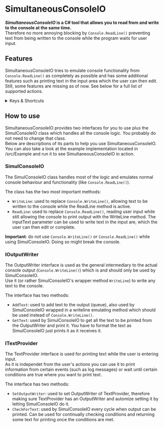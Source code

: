 # SimultaneousConsoleIO

***SimultaneousConsoleIO* is a C# tool that allows you to read from and write to the console at the same time.**  
Therefore no more annoying blocking by `Console.ReadLine()` preventing text from being written to the console while the program waits for user input.  

## Features

SimultaneousConsoleIO tries to emulate console functionality from `Console.ReadLine()` as completely as possible and has some additional features such as printing text in the input area which the user can then edit.  
Still, some features are missing as of now. See below for a full list of supported actions.

<details><summary>Keys & Shortcuts</summary>

### Supported Keys & Shortcuts:

| Shortcut | Description |
| --- | --- |
| `Enter` | Execute command |
| `Backspace` | Delete character left of cursor, move cursor one to the left |
| `Arrow left` | Move cursor one to the left |
| `Arrow right` | Move cursor one to the right |
| `Home` | Move cursor to start of input |
| `End` | Move cursor to end of input |
| `ctrl`+`alt`+`...` / `altgr`+`...` | Type certain special characters |
| `ctrl`+`m` | Switch to highlight mode |
| `ctrl`+`a` | Highlight all text |
| `ctrl`+`c` | Copy highlighted text to clipboard |
| `ctrl`+`v` | Paste text from clipboard |
| `ctrl`+`f` | Find keyword |
| `shift`+`Arr left` | Highlight cursor plus previous character |
| `shift`+`Arr right` | Highlight cursor plus next character |
| `shift`+`Arr up` | Highlight text between cursor and same horizontal cursor position one line higher |
| `shift`+`Arr down` | Highlight text between cursor and same horizontal cursor position one line lower |
| `shift`+`Home` | Highlight input before cursor |
| `shift`+`End` | Highlight input after cursor |
| `ctrl`+`shift`+`Home` | Highlight everything before cursor |
| `ctrl`+`shift`+`End` | Highlight everything after cursor |
| `ctrl`+`Arr up` | Scroll one line up |
| `ctrl`+`Arr down` | Scroll one line down |
| `F11` / `Alt`+`Enter` | Maximize console window |

### Unsupported Keys & Shortcuts:

| Shortcut | Description |
| --- | --- |
| `Tab` | Autocompletes file names |
| `Insert` | Switches to insertion mode |
| `ctrl`+`x` | Cut highlighted text to clipboard |
| `Arr right` at end of input | Writes last command char by char |
| `ctrl`+`Backspace` | Delete complete word |
| `ctrl`+`Arr left` | Move cursor to last word |
| `ctrl`+`Arr right` | Move cursor to next word |

### Problematic (and therefore disabled) Keys & Shortcuts:

| Shortcut | Description |
| --- | --- |
| `F...` | All F key functionality except F11 (see above) |
| `ctrl`+`Space` | Does nothing particular in console, but caused problem here |

(list of keys and shortcuts is probably not complete)

</details>

## How to use

SimultaneousConsoleIO provides two interfaces for you to use plus the SimulConsoleIO class which handles all the console logic.
You probably do not need to change that class.  
Below are descriptions of its parts to help you use SimultaneousConsoleIO. You can also take a look at the example implementation located in /src/Example and run it to see SimultaneousConsoleIO in action.

### SimulConsoleIO

The SimulConsoleIO class handles most of the logic and emulates normal console behaviour and functionality (like `Console.ReadLine()`).

The class has the two most important methods:
- `WriteLine`: used to replace `Console.WriteLine()`, allowing text to be written to the console while the ReadLine method is active.
- `ReadLine`: used to replace `Console.ReadLine()`, reading user input while still allowing the console to print output with the WriteLine method. The inputText parameter can be used to write text in the input are, which the user can then edit or complete.

**Important**: do not use `Console.WriteLine()` or `Console.ReadLine()` while using SimulConsoleIO. Doing so might break the console.

### IOutputWriter

The OutputWriter interface is used as the general intermediary to the actual console output (`Console.WriteLine()`) which is and should only be used by SimulConsoleIO.  
Use it (or rather SimulConsoleIO's wrapper method `WriteLine`) to write any text to the console.

The interface has two methods:  
- `AddText`: used to add text to the output (queue), also used by SimulConsoleIO wrapped in a writeline emulating method which should be used instead of `Console.WriteLine()`.
- `GetText`: used by SimulConsoleIO to get all the text to be printed from the OutputWriter and print it. You have to format the text as SimulConsoleIO just prints it as it receives it.

### ITextProvider

The TextProvider interface is used for printing text while the user is entering input.  
As it is independet from the user's actions you can use it to print information from certain events (such as log messages) or wait until certain conditions are true where you want to print text.  

The interface has two methods:  
- `SetOutputWriter`: used to set OutputWriter of TextProvider, therefore making sure TextProvider has an OutputWriter and automize setting it by letting SimulConsoleIO do it.
- `CheckForText`: used by SimulConsoleIO every cycle when output can be printed. Can be used for continually checking conditions and returning some text for printing once the conditions are met.
